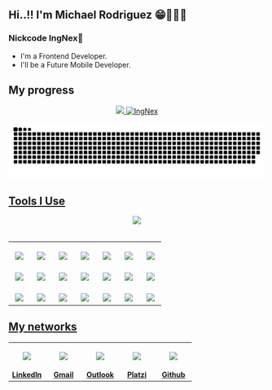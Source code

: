 ## Hi..!! I'm Michael Rodriguez 😁👨🏻‍🎓
### Nickcode IngNex🐺

- I'm a Frontend Developer.
- I'll be a Future Mobile Developer.

## My progress
<div align="center">
  <a href="https://github.com/ingnex">
  <img width="40%" src="https://github-readme-stats.vercel.app/api?username=ingnex&show_icons=true&theme=github_dark&include_all_commits=true&count_private=true"/>
  <img width="40%" src="https://github-readme-streak-stats.herokuapp.com?user=ingnex&theme=dracula&date_format=M%20j%5B%2C%20Y%5D" alt="IngNex" />
</div>

<div align="center">

![Snake animation](https://github.com/IngNex/IngNex/blob/output/github-contribution-grid-snake.svg)
</div>

## Tools I Use

<div align="center">
  <img width="30%" src="https://github-readme-stats.vercel.app/api/top-langs/?username=ingnex&layout=compact&langs_count=7&theme=github_dark"/>
</div>
<br/>
<table align="center">
  <tbody>
    <tr valign="top">
      <td width="8%" align="center">
       <a href="https://github.com/IngNex" target="_blank">
          <br/><img height="40em" src="https://cdn.svgporn.com/logos/html-5.svg"></a>
      </td>
      <td width="8%" align="center">
        <a href="https://github.com/IngNex" target="_blank">
          <br/><img height="40em" src="https://cdn.svgporn.com/logos/css-3.svg"><br/></a>
      </td>
      <td width="8%" align="center">
        <a href="https://github.com/IngNex" target="_blank">
          <br/><img height="50em" src="https://cdn.svgporn.com/logos/javascript.svg"></a>
      </td>
      <td width="8%" align="center">
        <a href="https://github.com/IngNex" target="_blank">
          <br/><img height="40em" src="https://cdn.svgporn.com/logos/react.svg"></a>
      </td>
      <td width="8%" align="center">
        <a href="https://github.com/IngNex" target="_blank">
          <br/><img height="40em" src="https://cdn.svgporn.com/logos/nodejs-icon.svg"></a>
      </td>
      <td width="8%" align="center">
        <a href="https://github.com/IngNex" target="_blank">
          <br/><img height="40em" src="https://cdn.svgporn.com/logos/php.svg"></a>
      </td>
      <td width="8%" align="center">
        <a href="https://github.com/IngNex" target="_blank">
          <br/><img height="40em" src="https://cdn.svgporn.com/logos/cpanel.svg">
        </a>
      </td>
    </tr>
    <tr valign="top">
      <td width="10%" align="center">
         <a href="https://github.com/IngNex" target="_blank">
          <br/><img height="50em" src="https://cdn.svgporn.com/logos/git-icon.svg">
        </a>
      </td>
      <td width="10%" align="center">
        <a href="https://github.com/IngNex" target="_blank">
          <br/><img height="50em" src="https://cdn.svgporn.com/logos/postman-icon.svg"></a>
      </td>
      <td width="10%" align="center">
        <a href="https://github.com/IngNex" target="_blank">
          <br/><img height="50em" src="https://cdn.svgporn.com/logos/vitejs.svg"></a>
      </td>
      <td width="10%" align="center">
          <a href="https://github.com/IngNex" target="_blank">
          <br/><img height="50em" src="https://cdn.svgporn.com/logos/figma.svg"></a>
      </td>
      <td width="10%" align="center">
        <a href="https://github.com/IngNex" target="_blank">
          <br/><img height="50em" src="https://cdn.svgporn.com/logos/python.svg">
        </a>
      </td>
      <td width="10%" align="center">
          <a href="https://github.com/IngNex" target="_blank">
          <br/><img height="50em" src="https://cdn.svgporn.com/logos/mysql.svg"></a>
      </td>
      <td width="10%" align="center">
        <a href="https://github.com/IngNex" target="_blank">
          <br/><img height="50em" src="https://cdn.svgporn.com/logos/xampp.svg">
        </a>
      </td>
    </tr>
    <tr valign="top">
      <td width="10%" align="center">
         <a href="https://github.com/IngNex" target="_blank">
          <br/><img height="50em" src="https://cdn.svgporn.com/logos/dart.svg">
        </a>
      </td>
      <td width="10%" align="center">
        <a href="https://github.com/IngNex" target="_blank">
          <br/><img height="50em" src="https://cdn.svgporn.com/logos/flutter.svg"></a>
      </td>
      <td width="10%" align="center">
        <a href="https://github.com/IngNex" target="_blank">
          <br/><img height="50em" src="https://cdn.svgporn.com/logos/android-vertical.svg"></a>
      </td>
      <td width="10%" align="center">
         <a href="https://github.com/IngNex" target="_blank">
          <br/><img height="50em" src="https://cdn.svgporn.com/logos/c-plusplus.svg">
        </a>
      </td>
      <td width="10%" align="center">
        <a href="https://github.com/IngNex" target="_blank">
          <br/><img height="50em" src="https://cdn.svgporn.com/logos/django-icon.svg"></a>
      </td>
      <td width="10%" align="center">
          <a href="https://github.com/IngNex" target="_blank">
          <br/><img height="50em" src="https://cdn.svgporn.com/logos/java.svg"></a>
      </td>
      <td width="10%" align="center">
        <a href="https://github.com/IngNex" target="_blank">
          <br/><img height="50em" src="https://cdn.svgporn.com/logos/visual-studio-code.svg">
        </a>
      </td>
    </tr>
  </tbody>
</table>
  
## My networks
<table align="center">
  <tbody>
    <tr valign="top">
      <td width="20%" align="center">
        <a href="https://www.linkedin.com/in/michaelrogger/" target="_blank">
          <br/><img height="80em" src="https://cdn.svgporn.com/logos/linkedin-icon.svg">
          <br/><br/><b>LinkedIn</b>
        </a>
      </td>
      <td width="20%" align="center">
        <a href="mailto:michaelrogger.contacto@gmail.com?Subject=Aquí%20el%20asunto%20del%20mail" target="_blank">
          <br/><img height="80em" src="https://cdn.svgporn.com/logos/google-gmail.svg">
          <br/><br/><b>Gmail</b>
        </a>
      </td>
      <td width="20%" align="center">
        <a href="mailto:maicol7090_rm@hotmail.com?Subject=Aquí%20el%20asunto%20del%20mail" target="_blank">
          <br/><img height="80em" src="https://upload.wikimedia.org/wikipedia/commons/9/90/Outlook.com_icon_%282012-2019%29.svg">
          <br/><br/><b>Outlook</b>
        </a>
      </td>
      <td width="20%" align="center">
        <a href="https://platzi.com/p/ingnexmaicol14/" target="_blank">
          <br/><img height="80em" src="https://static.platzi.com/media/platzi-isotipo@2x.png">
          <br/><br/><b>Platzi</b>
        </a>
      </td>
      <td width="20%" align="center">
        <a href="https://github.com/IngNex" target="_blank">
          <br/><img height="80em" src="https://cdn.svgporn.com/logos/github-octocat.svg">
          <br/><br/><b>Github</b>
        </a>
      </td>
    </tr>
  </tbody>
</table>
